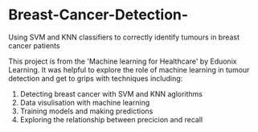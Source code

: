 # Breast-Cancer-Detection-
Using SVM and KNN classifiers to correctly identify tumours in breast cancer patients

This project is from the 'Machine learning for Healthcare' by Eduonix Learning. It was helpful to explore the role of machine learning in tumour detection and get to grips with techniques including: 

1. Detecting breast cancer with SVM and KNN aglorithms
2. Data visulisation with machine learning
3. Training models and making predictions
4. Exploring the relationship between precicion and recall 
